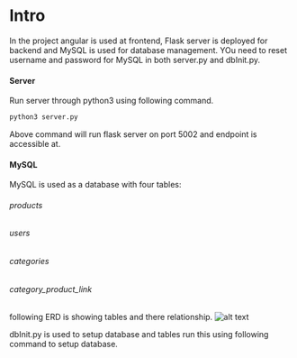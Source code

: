 # Intro
In the project angular is used at frontend, Flask server is deployed for backend and MySQL is used for database management.
YOu need to reset username and password for MySQL in both server.py and dbInit.py.

#### Server
Run server through python3 using following command.
```sh
python3 server.py
```
Above command will run flask server on port 5002 and endpoint is accessible at.

#### MySQL
MySQL is used as a database with four tables:
###### products
###### users
###### categories
###### category_product_link
following ERD is showing tables and there relationship.
![alt text](https://github.com/[mmusab]/[fintech]/blob/[main]/ERD.png?raw=true)

dbInit.py is used to setup database and tables run this using following command to setup database.
